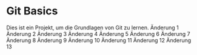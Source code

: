 # Git Basics
Dies ist ein Projekt, um die Grundlagen von Git zu lernen.
Änderung 1
Änderung 2
Änderung 3
Änderung 4
Änderung 5
Änderung 6
Änderung 7
Änderung 8
Änderung 9
Änderung 10
Änderung 11
Änderung 12
Änderung 13
